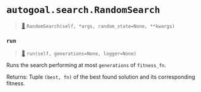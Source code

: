 # `autogoal.search.RandomSearch`

> [📝](https://github.com/autogal/autogoal/blob/main/autogoal/search/_random.py#L7)
> `RandomSearch(self, *args, random_state=None, **kwargs)`

### `run`

> [📝](https://github.com/autogoal/autogoal/blob/main/autogoal/search/_base.py#L50)
> `run(self, generations=None, logger=None)`

Runs the search performing at most `generations` of `fitness_fn`.

Returns:
    Tuple `(best, fn)` of the best found solution and its corresponding fitness.
